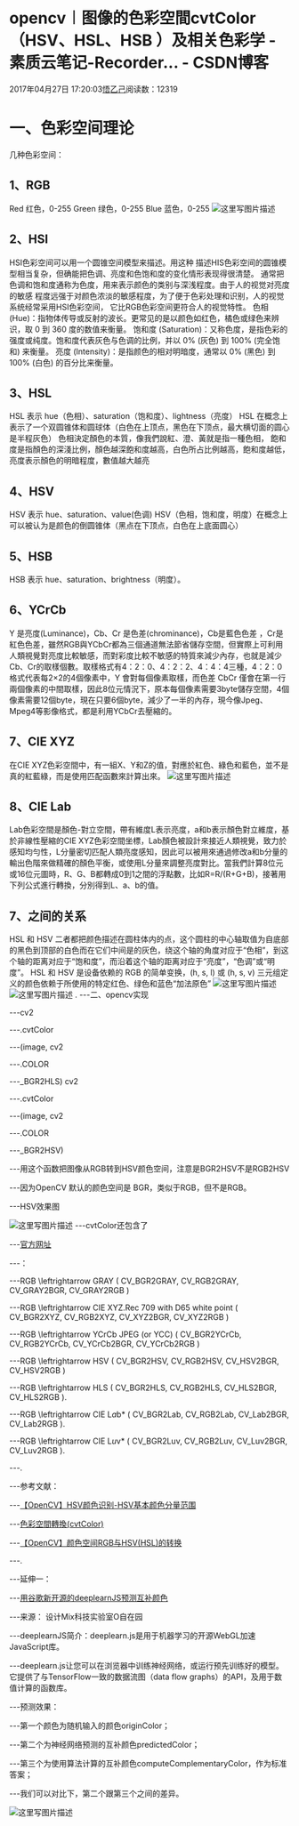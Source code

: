 
# opencv︱图像的色彩空間cvtColor（HSV、HSL、HSB ）及相关色彩学 - 素质云笔记-Recorder... - CSDN博客

2017年04月27日 17:20:03[悟乙己](https://me.csdn.net/sinat_26917383)阅读数：12319



# 一、色彩空间理论
几种色彩空间：
## 1、RGB
Red  红色，0-255
Green 绿色，0-255
Blue 蓝色，0-255
![这里写图片描述](https://img-blog.csdn.net/20170427170331802?watermark/2/text/aHR0cDovL2Jsb2cuY3Nkbi5uZXQvc2luYXRfMjY5MTczODM=/font/5a6L5L2T/fontsize/400/fill/I0JBQkFCMA==/dissolve/70/gravity/SouthEast)
## 2、HSI
HSI色彩空间可以用一个圆锥空间模型来描述。用这种 描述HIS色彩空间的圆锥模型相当复杂，但确能把色调、亮度和色饱和度的变化情形表现得很清楚。
通常把色调和饱和度通称为色度，用来表示颜色的类别与深浅程度。由于人的视觉对亮度的敏感 程度远强于对颜色浓淡的敏感程度，为了便于色彩处理和识别，人的视觉系统经常采用HSI色彩空间， 它比RGB色彩空间更符合人的视觉特性。
色相 (Hue)：指物体传导或反射的波长。更常见的是以颜色如红色，橘色或绿色来辨识，取 0 到 360 度的数值来衡量。
饱和度 (Saturation)：又称色度，是指色彩的强度或纯度。饱和度代表灰色与色调的比例，并以 0% (灰色) 到 100% (完全饱和) 来衡量。
亮度 (Intensity)：是指颜色的相对明暗度，通常以 0% (黑色) 到 100% (白色) 的百分比来衡量。
## 3、HSL
HSL 表示 hue（色相）、saturation（饱和度）、lightness（亮度）
HSL 在概念上表示了一个双圆锥体和圆球体（白色在上顶点，黑色在下顶点，最大横切面的圆心是半程灰色）
色相決定顏色的本質，像我們說紅、澄、黃就是指一種色相，
飽和度是指顏色的深淺比例，顏色越深飽和度越高，白色所占比例越高，飽和度越低，
亮度表示顏色的明暗程度，數值越大越亮
## 4、HSV
HSV 表示 hue、saturation、value(色调)
HSV（色相，饱和度，明度）在概念上可以被认为是颜色的倒圆锥体（黑点在下顶点，白色在上底面圆心）
## 5、HSB
HSB 表示 hue、saturation、brightness（明度）。
## 6、YCrCb
Y 是亮度(Luminance)，Cb、Cr 是色差(chrominance)，Cb是藍色色差 ，Cr是紅色色差，雖然RGB與YCbCr都為三個通道無法節省儲存空間，但實際上可利用人類視覺對亮度比較敏感，而對彩度比較不敏感的特質來減少內存，也就是減少Cb、Cr的取樣個數。取樣格式有4：2：0、4：2：2、4：4：4三種，4：2：0格式代表每2×2的4個像素中，Y 會對每個像素取樣，而色差 CbCr 僅會在第一行兩個像素的中間取樣，因此8位元情況下，原本每個像素需要3byte儲存空間，4個像素需要12個byte，現在只要6個byte，減少了一半的內存，現今像Jpeg、Mpeg4等影像格式，都是利用YCbCr去壓縮的。
## 7、CIE XYZ
在CIE XYZ色彩空間中，有一組X、Y和Z的值，對應於紅色、綠色和藍色，並不是真的紅藍綠，而是使用匹配函數來計算出來。
![这里写图片描述](http://monkeycoding.com/wp-content/uploads/2015/12/colorSpace_3.jpg)
## 8、CIE Lab
Lab色彩空間是顏色-對立空間，帶有維度L表示亮度，a和b表示顏色對立維度，基於非線性壓縮的CIE XYZ色彩空間坐標，Lab顏色被設計來接近人類視覺，致力於感知均勻性，L分量密切匹配人類亮度感知，因此可以被用來通過修改a和b分量的輸出色階來做精確的顏色平衡，或使用L分量來調整亮度對比。當我們計算8位元或16位元圖時，R、G、B都轉成0到1之間的浮點數，比如R=R/(R+G+B)，接著用下列公式進行轉換，分別得到L、a、b的值。
## 7、之间的关系
HSL 和 HSV 二者都把颜色描述在圆柱体内的点，这个圆柱的中心轴取值为自底部的黑色到顶部的白色而在它们中间是的灰色，绕这个轴的角度对应于“色相”，到这个轴的距离对应于“饱和度”，而沿着这个轴的距离对应于“亮度”，“色调”或“明度”。
HSL 和 HSV 是设备依赖的 RGB 的简单变换，(h, s, l) 或 (h, s, v) 三元组定义的颜色依赖于所使用的特定红色、绿色和蓝色“加法原色”
![这里写图片描述](https://img-blog.csdn.net/20160526142337832?watermark/2/text/aHR0cDovL2Jsb2cuY3Nkbi5uZXQv/font/5a6L5L2T/fontsize/400/fill/I0JBQkFCMA==/dissolve/70/gravity/Center)[ ](https://img-blog.csdn.net/20160526142337832?watermark/2/text/aHR0cDovL2Jsb2cuY3Nkbi5uZXQv/font/5a6L5L2T/fontsize/400/fill/I0JBQkFCMA==/dissolve/70/gravity/Center)
![这里写图片描述](https://img-blog.csdn.net/20160526142345584?watermark/2/text/aHR0cDovL2Jsb2cuY3Nkbi5uZXQv/font/5a6L5L2T/fontsize/400/fill/I0JBQkFCMA==/dissolve/70/gravity/Center)
.
---二、opencv实现

---cv2

---.cvtColor

---(image, cv2

---.COLOR

---_BGR2HLS)
cv2

---.cvtColor

---(image, cv2

---.COLOR

---_BGR2HSV)

---用这个函数把图像从RGB转到HSV颜色空间，注意是BGR2HSV不是RGB2HSV

---因为OpenCV 默认的颜色空间是 BGR，类似于RGB，但不是RGB。

---HSV效果图

![这里写图片描述](https://img-blog.csdn.net/20170427171811294?watermark/2/text/aHR0cDovL2Jsb2cuY3Nkbi5uZXQvc2luYXRfMjY5MTczODM=/font/5a6L5L2T/fontsize/400/fill/I0JBQkFCMA==/dissolve/70/gravity/SouthEast)
---cvtColor还包含了

---[官方网址](http://docs.opencv.org/2.4/modules/imgproc/doc/miscellaneous_transformations.html)

---：

---RGB \leftrightarrow GRAY ( CV_BGR2GRAY, CV_RGB2GRAY, CV_GRAY2BGR, CV_GRAY2RGB )

---RGB \leftrightarrow CIE XYZ.Rec 709 with D65 white point ( CV_BGR2XYZ, CV_RGB2XYZ, CV_XYZ2BGR, CV_XYZ2RGB )

---RGB \leftrightarrow YCrCb JPEG (or YCC) ( CV_BGR2YCrCb, CV_RGB2YCrCb, CV_YCrCb2BGR, CV_YCrCb2RGB )

---RGB \leftrightarrow HSV ( CV_BGR2HSV, CV_RGB2HSV, CV_HSV2BGR, CV_HSV2RGB )

---RGB \leftrightarrow HLS ( CV_BGR2HLS, CV_RGB2HLS, CV_HLS2BGR, CV_HLS2RGB ).

---RGB \leftrightarrow CIE L*a*b* ( CV_BGR2Lab, CV_RGB2Lab, CV_Lab2BGR, CV_Lab2RGB ).

---RGB \leftrightarrow CIE L*u*v* ( CV_BGR2Luv, CV_RGB2Luv, CV_Luv2BGR, CV_Luv2RGB ).

---.

---参考文献：

---[【OpenCV】HSV颜色识别-HSV基本颜色分量范围](http://blog.csdn.net/taily_duan/article/details/51506776)

---[色彩空間轉換(cvtColor)](http://monkeycoding.com/?p=690#BGR_YCrCb)

---[【OpenCV】颜色空间RGB与HSV(HSL)的转换](http://lib.csdn.net/article/opencv/22778)

---.

---延伸一：

---[用谷歌新开源的deeplearnJS预测互补颜色](https://mp.weixin.qq.com/s?__biz=MzA3MDgyMjMwMA==&mid=2649933411&idx=1&sn=2efc2e0492b62326829559d1c1fa7070&chksm=87309690b0471f86e4c8ed055837b6f5e3b4caa72344cab4aba650b6b073c4a950c4176c436d&mpshare=1&scene=1&srcid=0817QKrNuOxxZ5sgAJ5egeFh#rd)

---来源： 设计Mix科技实验室O自在园

---deeplearnJS简介：deeplearn.js是用于机器学习的开源WebGL加速JavaScript库。

---deeplearn.js让您可以在浏览器中训练神经网络，或运行预先训练好的模型。它提供了与TensorFlow一致的数据流图（data flow graphs）的API，及用于数值计算的函数库。

---预测效果：

---第一个颜色为随机输入的颜色originColor；

---第二个为神经网络预测的互补颜色predictedColor；

---第三个为使用算法计算的互补颜色computeComplementaryColor，作为标准答案；

---我们可以对比下，第二个跟第三个之间的差异。

![这里写图片描述](https://img-blog.csdn.net/20170909224322384?watermark/2/text/aHR0cDovL2Jsb2cuY3Nkbi5uZXQvc2luYXRfMjY5MTczODM=/font/5a6L5L2T/fontsize/400/fill/I0JBQkFCMA==/dissolve/70/gravity/SouthEast)

